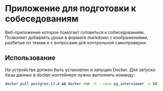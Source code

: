 # Приложение для подготовки к собеседованиям

Веб-приложение которое помогает готовиться к собеседованиям. Позволяет добавлять уроки в формате markdown с
изображениями, разбитые по темам и с вопросами для контрольной самопроверки.

## Использование

На устройстве должен быть установлен и запущен Docker. Для запуска базы данных в docker-контейнере нужно выполнить
команду:

```sh
docker pull postgres:17.4 && docker run -d --name pg_interviewer -p 5432:5432 -e POSTGRES_USER=postgres -e POSTGRES_PASSWORD=password -e POSTGRES_DB=interviewer postgres:17.4
```
